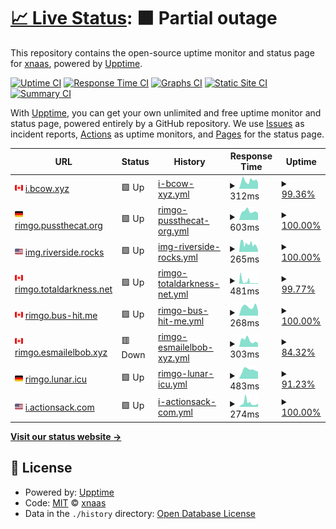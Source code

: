 # [📈 Live Status](https://xnaas.github.io/rimgo-instances): <!--live status--> **🟧 Partial outage**

This repository contains the open-source uptime monitor and status page for [xnaas](https://xnaas.info/), powered by [Upptime](https://github.com/upptime/upptime).

[![Uptime CI](https://github.com/xnaas/rimgo-instances/workflows/Uptime%20CI/badge.svg)](https://github.com/xnaas/rimgo-instances/actions?query=workflow%3A%22Uptime+CI%22)
[![Response Time CI](https://github.com/xnaas/rimgo-instances/workflows/Response%20Time%20CI/badge.svg)](https://github.com/xnaas/rimgo-instances/actions?query=workflow%3A%22Response+Time+CI%22)
[![Graphs CI](https://github.com/xnaas/rimgo-instances/workflows/Graphs%20CI/badge.svg)](https://github.com/xnaas/rimgo-instances/actions?query=workflow%3A%22Graphs+CI%22)
[![Static Site CI](https://github.com/xnaas/rimgo-instances/workflows/Static%20Site%20CI/badge.svg)](https://github.com/xnaas/rimgo-instances/actions?query=workflow%3A%22Static+Site+CI%22)
[![Summary CI](https://github.com/xnaas/rimgo-instances/workflows/Summary%20CI/badge.svg)](https://github.com/xnaas/rimgo-instances/actions?query=workflow%3A%22Summary+CI%22)

With [Upptime](https://upptime.js.org), you can get your own unlimited and free uptime monitor and status page, powered entirely by a GitHub repository. We use [Issues](https://github.com/xnaas/rimgo-instances/issues) as incident reports, [Actions](https://github.com/xnaas/rimgo-instances/actions) as uptime monitors, and [Pages](https://xnaas.github.io/rimgo-instances) for the status page.

<!--start: status pages-->
<!-- This summary is generated by Upptime (https://github.com/upptime/upptime) -->
<!-- Do not edit this manually, your changes will be overwritten -->
<!-- prettier-ignore -->
| URL | Status | History | Response Time | Uptime |
| --- | ------ | ------- | ------------- | ------ |
| <img alt="" src="https://raw.githubusercontent.com/kreativekorp/vexillo/master/artwork/vexillo/pvb160/ca.png" height="13"> [i.bcow.xyz](https://i.bcow.xyz) | 🟩 Up | [i-bcow-xyz.yml](https://github.com/xnaas/rimgo-instances/commits/HEAD/history/i-bcow-xyz.yml) | <details><summary><img alt="Response time graph" src="./graphs/i-bcow-xyz/response-time-week.png" height="20"> 312ms</summary><br><a href="https://xnaas.github.io/rimgo-instances/history/i-bcow-xyz"><img alt="Response time 354" src="https://img.shields.io/endpoint?url=https%3A%2F%2Fraw.githubusercontent.com%2Fxnaas%2Frimgo-instances%2FHEAD%2Fapi%2Fi-bcow-xyz%2Fresponse-time.json"></a><br><a href="https://xnaas.github.io/rimgo-instances/history/i-bcow-xyz"><img alt="24-hour response time 289" src="https://img.shields.io/endpoint?url=https%3A%2F%2Fraw.githubusercontent.com%2Fxnaas%2Frimgo-instances%2FHEAD%2Fapi%2Fi-bcow-xyz%2Fresponse-time-day.json"></a><br><a href="https://xnaas.github.io/rimgo-instances/history/i-bcow-xyz"><img alt="7-day response time 312" src="https://img.shields.io/endpoint?url=https%3A%2F%2Fraw.githubusercontent.com%2Fxnaas%2Frimgo-instances%2FHEAD%2Fapi%2Fi-bcow-xyz%2Fresponse-time-week.json"></a><br><a href="https://xnaas.github.io/rimgo-instances/history/i-bcow-xyz"><img alt="30-day response time 354" src="https://img.shields.io/endpoint?url=https%3A%2F%2Fraw.githubusercontent.com%2Fxnaas%2Frimgo-instances%2FHEAD%2Fapi%2Fi-bcow-xyz%2Fresponse-time-month.json"></a><br><a href="https://xnaas.github.io/rimgo-instances/history/i-bcow-xyz"><img alt="1-year response time 354" src="https://img.shields.io/endpoint?url=https%3A%2F%2Fraw.githubusercontent.com%2Fxnaas%2Frimgo-instances%2FHEAD%2Fapi%2Fi-bcow-xyz%2Fresponse-time-year.json"></a></details> | <details><summary><a href="https://xnaas.github.io/rimgo-instances/history/i-bcow-xyz">99.36%</a></summary><a href="https://xnaas.github.io/rimgo-instances/history/i-bcow-xyz"><img alt="All-time uptime 99.81%" src="https://img.shields.io/endpoint?url=https%3A%2F%2Fraw.githubusercontent.com%2Fxnaas%2Frimgo-instances%2FHEAD%2Fapi%2Fi-bcow-xyz%2Fuptime.json"></a><br><a href="https://xnaas.github.io/rimgo-instances/history/i-bcow-xyz"><img alt="24-hour uptime 99.59%" src="https://img.shields.io/endpoint?url=https%3A%2F%2Fraw.githubusercontent.com%2Fxnaas%2Frimgo-instances%2FHEAD%2Fapi%2Fi-bcow-xyz%2Fuptime-day.json"></a><br><a href="https://xnaas.github.io/rimgo-instances/history/i-bcow-xyz"><img alt="7-day uptime 99.36%" src="https://img.shields.io/endpoint?url=https%3A%2F%2Fraw.githubusercontent.com%2Fxnaas%2Frimgo-instances%2FHEAD%2Fapi%2Fi-bcow-xyz%2Fuptime-week.json"></a><br><a href="https://xnaas.github.io/rimgo-instances/history/i-bcow-xyz"><img alt="30-day uptime 99.81%" src="https://img.shields.io/endpoint?url=https%3A%2F%2Fraw.githubusercontent.com%2Fxnaas%2Frimgo-instances%2FHEAD%2Fapi%2Fi-bcow-xyz%2Fuptime-month.json"></a><br><a href="https://xnaas.github.io/rimgo-instances/history/i-bcow-xyz"><img alt="1-year uptime 99.81%" src="https://img.shields.io/endpoint?url=https%3A%2F%2Fraw.githubusercontent.com%2Fxnaas%2Frimgo-instances%2FHEAD%2Fapi%2Fi-bcow-xyz%2Fuptime-year.json"></a></details>
| <img alt="" src="https://raw.githubusercontent.com/kreativekorp/vexillo/master/artwork/vexillo/pvb160/de.png" height="13"> [rimgo.pussthecat.org](https://rimgo.pussthecat.org) | 🟩 Up | [rimgo-pussthecat-org.yml](https://github.com/xnaas/rimgo-instances/commits/HEAD/history/rimgo-pussthecat-org.yml) | <details><summary><img alt="Response time graph" src="./graphs/rimgo-pussthecat-org/response-time-week.png" height="20"> 603ms</summary><br><a href="https://xnaas.github.io/rimgo-instances/history/rimgo-pussthecat-org"><img alt="Response time 571" src="https://img.shields.io/endpoint?url=https%3A%2F%2Fraw.githubusercontent.com%2Fxnaas%2Frimgo-instances%2FHEAD%2Fapi%2Frimgo-pussthecat-org%2Fresponse-time.json"></a><br><a href="https://xnaas.github.io/rimgo-instances/history/rimgo-pussthecat-org"><img alt="24-hour response time 477" src="https://img.shields.io/endpoint?url=https%3A%2F%2Fraw.githubusercontent.com%2Fxnaas%2Frimgo-instances%2FHEAD%2Fapi%2Frimgo-pussthecat-org%2Fresponse-time-day.json"></a><br><a href="https://xnaas.github.io/rimgo-instances/history/rimgo-pussthecat-org"><img alt="7-day response time 603" src="https://img.shields.io/endpoint?url=https%3A%2F%2Fraw.githubusercontent.com%2Fxnaas%2Frimgo-instances%2FHEAD%2Fapi%2Frimgo-pussthecat-org%2Fresponse-time-week.json"></a><br><a href="https://xnaas.github.io/rimgo-instances/history/rimgo-pussthecat-org"><img alt="30-day response time 571" src="https://img.shields.io/endpoint?url=https%3A%2F%2Fraw.githubusercontent.com%2Fxnaas%2Frimgo-instances%2FHEAD%2Fapi%2Frimgo-pussthecat-org%2Fresponse-time-month.json"></a><br><a href="https://xnaas.github.io/rimgo-instances/history/rimgo-pussthecat-org"><img alt="1-year response time 571" src="https://img.shields.io/endpoint?url=https%3A%2F%2Fraw.githubusercontent.com%2Fxnaas%2Frimgo-instances%2FHEAD%2Fapi%2Frimgo-pussthecat-org%2Fresponse-time-year.json"></a></details> | <details><summary><a href="https://xnaas.github.io/rimgo-instances/history/rimgo-pussthecat-org">100.00%</a></summary><a href="https://xnaas.github.io/rimgo-instances/history/rimgo-pussthecat-org"><img alt="All-time uptime 100.00%" src="https://img.shields.io/endpoint?url=https%3A%2F%2Fraw.githubusercontent.com%2Fxnaas%2Frimgo-instances%2FHEAD%2Fapi%2Frimgo-pussthecat-org%2Fuptime.json"></a><br><a href="https://xnaas.github.io/rimgo-instances/history/rimgo-pussthecat-org"><img alt="24-hour uptime 100.00%" src="https://img.shields.io/endpoint?url=https%3A%2F%2Fraw.githubusercontent.com%2Fxnaas%2Frimgo-instances%2FHEAD%2Fapi%2Frimgo-pussthecat-org%2Fuptime-day.json"></a><br><a href="https://xnaas.github.io/rimgo-instances/history/rimgo-pussthecat-org"><img alt="7-day uptime 100.00%" src="https://img.shields.io/endpoint?url=https%3A%2F%2Fraw.githubusercontent.com%2Fxnaas%2Frimgo-instances%2FHEAD%2Fapi%2Frimgo-pussthecat-org%2Fuptime-week.json"></a><br><a href="https://xnaas.github.io/rimgo-instances/history/rimgo-pussthecat-org"><img alt="30-day uptime 100.00%" src="https://img.shields.io/endpoint?url=https%3A%2F%2Fraw.githubusercontent.com%2Fxnaas%2Frimgo-instances%2FHEAD%2Fapi%2Frimgo-pussthecat-org%2Fuptime-month.json"></a><br><a href="https://xnaas.github.io/rimgo-instances/history/rimgo-pussthecat-org"><img alt="1-year uptime 100.00%" src="https://img.shields.io/endpoint?url=https%3A%2F%2Fraw.githubusercontent.com%2Fxnaas%2Frimgo-instances%2FHEAD%2Fapi%2Frimgo-pussthecat-org%2Fuptime-year.json"></a></details>
| <img alt="" src="https://raw.githubusercontent.com/kreativekorp/vexillo/master/artwork/vexillo/pvb160/us.png" height="13"> [img.riverside.rocks](https://img.riverside.rocks) | 🟩 Up | [img-riverside-rocks.yml](https://github.com/xnaas/rimgo-instances/commits/HEAD/history/img-riverside-rocks.yml) | <details><summary><img alt="Response time graph" src="./graphs/img-riverside-rocks/response-time-week.png" height="20"> 265ms</summary><br><a href="https://xnaas.github.io/rimgo-instances/history/img-riverside-rocks"><img alt="Response time 212" src="https://img.shields.io/endpoint?url=https%3A%2F%2Fraw.githubusercontent.com%2Fxnaas%2Frimgo-instances%2FHEAD%2Fapi%2Fimg-riverside-rocks%2Fresponse-time.json"></a><br><a href="https://xnaas.github.io/rimgo-instances/history/img-riverside-rocks"><img alt="24-hour response time 50" src="https://img.shields.io/endpoint?url=https%3A%2F%2Fraw.githubusercontent.com%2Fxnaas%2Frimgo-instances%2FHEAD%2Fapi%2Fimg-riverside-rocks%2Fresponse-time-day.json"></a><br><a href="https://xnaas.github.io/rimgo-instances/history/img-riverside-rocks"><img alt="7-day response time 265" src="https://img.shields.io/endpoint?url=https%3A%2F%2Fraw.githubusercontent.com%2Fxnaas%2Frimgo-instances%2FHEAD%2Fapi%2Fimg-riverside-rocks%2Fresponse-time-week.json"></a><br><a href="https://xnaas.github.io/rimgo-instances/history/img-riverside-rocks"><img alt="30-day response time 212" src="https://img.shields.io/endpoint?url=https%3A%2F%2Fraw.githubusercontent.com%2Fxnaas%2Frimgo-instances%2FHEAD%2Fapi%2Fimg-riverside-rocks%2Fresponse-time-month.json"></a><br><a href="https://xnaas.github.io/rimgo-instances/history/img-riverside-rocks"><img alt="1-year response time 212" src="https://img.shields.io/endpoint?url=https%3A%2F%2Fraw.githubusercontent.com%2Fxnaas%2Frimgo-instances%2FHEAD%2Fapi%2Fimg-riverside-rocks%2Fresponse-time-year.json"></a></details> | <details><summary><a href="https://xnaas.github.io/rimgo-instances/history/img-riverside-rocks">100.00%</a></summary><a href="https://xnaas.github.io/rimgo-instances/history/img-riverside-rocks"><img alt="All-time uptime 100.00%" src="https://img.shields.io/endpoint?url=https%3A%2F%2Fraw.githubusercontent.com%2Fxnaas%2Frimgo-instances%2FHEAD%2Fapi%2Fimg-riverside-rocks%2Fuptime.json"></a><br><a href="https://xnaas.github.io/rimgo-instances/history/img-riverside-rocks"><img alt="24-hour uptime 100.00%" src="https://img.shields.io/endpoint?url=https%3A%2F%2Fraw.githubusercontent.com%2Fxnaas%2Frimgo-instances%2FHEAD%2Fapi%2Fimg-riverside-rocks%2Fuptime-day.json"></a><br><a href="https://xnaas.github.io/rimgo-instances/history/img-riverside-rocks"><img alt="7-day uptime 100.00%" src="https://img.shields.io/endpoint?url=https%3A%2F%2Fraw.githubusercontent.com%2Fxnaas%2Frimgo-instances%2FHEAD%2Fapi%2Fimg-riverside-rocks%2Fuptime-week.json"></a><br><a href="https://xnaas.github.io/rimgo-instances/history/img-riverside-rocks"><img alt="30-day uptime 100.00%" src="https://img.shields.io/endpoint?url=https%3A%2F%2Fraw.githubusercontent.com%2Fxnaas%2Frimgo-instances%2FHEAD%2Fapi%2Fimg-riverside-rocks%2Fuptime-month.json"></a><br><a href="https://xnaas.github.io/rimgo-instances/history/img-riverside-rocks"><img alt="1-year uptime 100.00%" src="https://img.shields.io/endpoint?url=https%3A%2F%2Fraw.githubusercontent.com%2Fxnaas%2Frimgo-instances%2FHEAD%2Fapi%2Fimg-riverside-rocks%2Fuptime-year.json"></a></details>
| <img alt="" src="https://raw.githubusercontent.com/kreativekorp/vexillo/master/artwork/vexillo/pvb160/ca.png" height="13"> [rimgo.totaldarkness.net](https://rimgo.totaldarkness.net) | 🟩 Up | [rimgo-totaldarkness-net.yml](https://github.com/xnaas/rimgo-instances/commits/HEAD/history/rimgo-totaldarkness-net.yml) | <details><summary><img alt="Response time graph" src="./graphs/rimgo-totaldarkness-net/response-time-week.png" height="20"> 481ms</summary><br><a href="https://xnaas.github.io/rimgo-instances/history/rimgo-totaldarkness-net"><img alt="Response time 1434" src="https://img.shields.io/endpoint?url=https%3A%2F%2Fraw.githubusercontent.com%2Fxnaas%2Frimgo-instances%2FHEAD%2Fapi%2Frimgo-totaldarkness-net%2Fresponse-time.json"></a><br><a href="https://xnaas.github.io/rimgo-instances/history/rimgo-totaldarkness-net"><img alt="24-hour response time 228" src="https://img.shields.io/endpoint?url=https%3A%2F%2Fraw.githubusercontent.com%2Fxnaas%2Frimgo-instances%2FHEAD%2Fapi%2Frimgo-totaldarkness-net%2Fresponse-time-day.json"></a><br><a href="https://xnaas.github.io/rimgo-instances/history/rimgo-totaldarkness-net"><img alt="7-day response time 481" src="https://img.shields.io/endpoint?url=https%3A%2F%2Fraw.githubusercontent.com%2Fxnaas%2Frimgo-instances%2FHEAD%2Fapi%2Frimgo-totaldarkness-net%2Fresponse-time-week.json"></a><br><a href="https://xnaas.github.io/rimgo-instances/history/rimgo-totaldarkness-net"><img alt="30-day response time 1434" src="https://img.shields.io/endpoint?url=https%3A%2F%2Fraw.githubusercontent.com%2Fxnaas%2Frimgo-instances%2FHEAD%2Fapi%2Frimgo-totaldarkness-net%2Fresponse-time-month.json"></a><br><a href="https://xnaas.github.io/rimgo-instances/history/rimgo-totaldarkness-net"><img alt="1-year response time 1434" src="https://img.shields.io/endpoint?url=https%3A%2F%2Fraw.githubusercontent.com%2Fxnaas%2Frimgo-instances%2FHEAD%2Fapi%2Frimgo-totaldarkness-net%2Fresponse-time-year.json"></a></details> | <details><summary><a href="https://xnaas.github.io/rimgo-instances/history/rimgo-totaldarkness-net">99.77%</a></summary><a href="https://xnaas.github.io/rimgo-instances/history/rimgo-totaldarkness-net"><img alt="All-time uptime 99.57%" src="https://img.shields.io/endpoint?url=https%3A%2F%2Fraw.githubusercontent.com%2Fxnaas%2Frimgo-instances%2FHEAD%2Fapi%2Frimgo-totaldarkness-net%2Fuptime.json"></a><br><a href="https://xnaas.github.io/rimgo-instances/history/rimgo-totaldarkness-net"><img alt="24-hour uptime 100.00%" src="https://img.shields.io/endpoint?url=https%3A%2F%2Fraw.githubusercontent.com%2Fxnaas%2Frimgo-instances%2FHEAD%2Fapi%2Frimgo-totaldarkness-net%2Fuptime-day.json"></a><br><a href="https://xnaas.github.io/rimgo-instances/history/rimgo-totaldarkness-net"><img alt="7-day uptime 99.77%" src="https://img.shields.io/endpoint?url=https%3A%2F%2Fraw.githubusercontent.com%2Fxnaas%2Frimgo-instances%2FHEAD%2Fapi%2Frimgo-totaldarkness-net%2Fuptime-week.json"></a><br><a href="https://xnaas.github.io/rimgo-instances/history/rimgo-totaldarkness-net"><img alt="30-day uptime 99.57%" src="https://img.shields.io/endpoint?url=https%3A%2F%2Fraw.githubusercontent.com%2Fxnaas%2Frimgo-instances%2FHEAD%2Fapi%2Frimgo-totaldarkness-net%2Fuptime-month.json"></a><br><a href="https://xnaas.github.io/rimgo-instances/history/rimgo-totaldarkness-net"><img alt="1-year uptime 99.57%" src="https://img.shields.io/endpoint?url=https%3A%2F%2Fraw.githubusercontent.com%2Fxnaas%2Frimgo-instances%2FHEAD%2Fapi%2Frimgo-totaldarkness-net%2Fuptime-year.json"></a></details>
| <img alt="" src="https://raw.githubusercontent.com/kreativekorp/vexillo/master/artwork/vexillo/pvb160/ca.png" height="13"> [rimgo.bus-hit.me](https://rimgo.bus-hit.me) | 🟩 Up | [rimgo-bus-hit-me.yml](https://github.com/xnaas/rimgo-instances/commits/HEAD/history/rimgo-bus-hit-me.yml) | <details><summary><img alt="Response time graph" src="./graphs/rimgo-bus-hit-me/response-time-week.png" height="20"> 268ms</summary><br><a href="https://xnaas.github.io/rimgo-instances/history/rimgo-bus-hit-me"><img alt="Response time 316" src="https://img.shields.io/endpoint?url=https%3A%2F%2Fraw.githubusercontent.com%2Fxnaas%2Frimgo-instances%2FHEAD%2Fapi%2Frimgo-bus-hit-me%2Fresponse-time.json"></a><br><a href="https://xnaas.github.io/rimgo-instances/history/rimgo-bus-hit-me"><img alt="24-hour response time 151" src="https://img.shields.io/endpoint?url=https%3A%2F%2Fraw.githubusercontent.com%2Fxnaas%2Frimgo-instances%2FHEAD%2Fapi%2Frimgo-bus-hit-me%2Fresponse-time-day.json"></a><br><a href="https://xnaas.github.io/rimgo-instances/history/rimgo-bus-hit-me"><img alt="7-day response time 268" src="https://img.shields.io/endpoint?url=https%3A%2F%2Fraw.githubusercontent.com%2Fxnaas%2Frimgo-instances%2FHEAD%2Fapi%2Frimgo-bus-hit-me%2Fresponse-time-week.json"></a><br><a href="https://xnaas.github.io/rimgo-instances/history/rimgo-bus-hit-me"><img alt="30-day response time 316" src="https://img.shields.io/endpoint?url=https%3A%2F%2Fraw.githubusercontent.com%2Fxnaas%2Frimgo-instances%2FHEAD%2Fapi%2Frimgo-bus-hit-me%2Fresponse-time-month.json"></a><br><a href="https://xnaas.github.io/rimgo-instances/history/rimgo-bus-hit-me"><img alt="1-year response time 316" src="https://img.shields.io/endpoint?url=https%3A%2F%2Fraw.githubusercontent.com%2Fxnaas%2Frimgo-instances%2FHEAD%2Fapi%2Frimgo-bus-hit-me%2Fresponse-time-year.json"></a></details> | <details><summary><a href="https://xnaas.github.io/rimgo-instances/history/rimgo-bus-hit-me">100.00%</a></summary><a href="https://xnaas.github.io/rimgo-instances/history/rimgo-bus-hit-me"><img alt="All-time uptime 100.00%" src="https://img.shields.io/endpoint?url=https%3A%2F%2Fraw.githubusercontent.com%2Fxnaas%2Frimgo-instances%2FHEAD%2Fapi%2Frimgo-bus-hit-me%2Fuptime.json"></a><br><a href="https://xnaas.github.io/rimgo-instances/history/rimgo-bus-hit-me"><img alt="24-hour uptime 100.00%" src="https://img.shields.io/endpoint?url=https%3A%2F%2Fraw.githubusercontent.com%2Fxnaas%2Frimgo-instances%2FHEAD%2Fapi%2Frimgo-bus-hit-me%2Fuptime-day.json"></a><br><a href="https://xnaas.github.io/rimgo-instances/history/rimgo-bus-hit-me"><img alt="7-day uptime 100.00%" src="https://img.shields.io/endpoint?url=https%3A%2F%2Fraw.githubusercontent.com%2Fxnaas%2Frimgo-instances%2FHEAD%2Fapi%2Frimgo-bus-hit-me%2Fuptime-week.json"></a><br><a href="https://xnaas.github.io/rimgo-instances/history/rimgo-bus-hit-me"><img alt="30-day uptime 100.00%" src="https://img.shields.io/endpoint?url=https%3A%2F%2Fraw.githubusercontent.com%2Fxnaas%2Frimgo-instances%2FHEAD%2Fapi%2Frimgo-bus-hit-me%2Fuptime-month.json"></a><br><a href="https://xnaas.github.io/rimgo-instances/history/rimgo-bus-hit-me"><img alt="1-year uptime 100.00%" src="https://img.shields.io/endpoint?url=https%3A%2F%2Fraw.githubusercontent.com%2Fxnaas%2Frimgo-instances%2FHEAD%2Fapi%2Frimgo-bus-hit-me%2Fuptime-year.json"></a></details>
| <img alt="" src="https://raw.githubusercontent.com/kreativekorp/vexillo/master/artwork/vexillo/pvb160/ca.png" height="13"> [rimgo.esmailelbob.xyz](https://rimgo.esmailelbob.xyz) | 🟥 Down | [rimgo-esmailelbob-xyz.yml](https://github.com/xnaas/rimgo-instances/commits/HEAD/history/rimgo-esmailelbob-xyz.yml) | <details><summary><img alt="Response time graph" src="./graphs/rimgo-esmailelbob-xyz/response-time-week.png" height="20"> 303ms</summary><br><a href="https://xnaas.github.io/rimgo-instances/history/rimgo-esmailelbob-xyz"><img alt="Response time 355" src="https://img.shields.io/endpoint?url=https%3A%2F%2Fraw.githubusercontent.com%2Fxnaas%2Frimgo-instances%2FHEAD%2Fapi%2Frimgo-esmailelbob-xyz%2Fresponse-time.json"></a><br><a href="https://xnaas.github.io/rimgo-instances/history/rimgo-esmailelbob-xyz"><img alt="24-hour response time 186" src="https://img.shields.io/endpoint?url=https%3A%2F%2Fraw.githubusercontent.com%2Fxnaas%2Frimgo-instances%2FHEAD%2Fapi%2Frimgo-esmailelbob-xyz%2Fresponse-time-day.json"></a><br><a href="https://xnaas.github.io/rimgo-instances/history/rimgo-esmailelbob-xyz"><img alt="7-day response time 303" src="https://img.shields.io/endpoint?url=https%3A%2F%2Fraw.githubusercontent.com%2Fxnaas%2Frimgo-instances%2FHEAD%2Fapi%2Frimgo-esmailelbob-xyz%2Fresponse-time-week.json"></a><br><a href="https://xnaas.github.io/rimgo-instances/history/rimgo-esmailelbob-xyz"><img alt="30-day response time 355" src="https://img.shields.io/endpoint?url=https%3A%2F%2Fraw.githubusercontent.com%2Fxnaas%2Frimgo-instances%2FHEAD%2Fapi%2Frimgo-esmailelbob-xyz%2Fresponse-time-month.json"></a><br><a href="https://xnaas.github.io/rimgo-instances/history/rimgo-esmailelbob-xyz"><img alt="1-year response time 355" src="https://img.shields.io/endpoint?url=https%3A%2F%2Fraw.githubusercontent.com%2Fxnaas%2Frimgo-instances%2FHEAD%2Fapi%2Frimgo-esmailelbob-xyz%2Fresponse-time-year.json"></a></details> | <details><summary><a href="https://xnaas.github.io/rimgo-instances/history/rimgo-esmailelbob-xyz">84.32%</a></summary><a href="https://xnaas.github.io/rimgo-instances/history/rimgo-esmailelbob-xyz"><img alt="All-time uptime 95.38%" src="https://img.shields.io/endpoint?url=https%3A%2F%2Fraw.githubusercontent.com%2Fxnaas%2Frimgo-instances%2FHEAD%2Fapi%2Frimgo-esmailelbob-xyz%2Fuptime.json"></a><br><a href="https://xnaas.github.io/rimgo-instances/history/rimgo-esmailelbob-xyz"><img alt="24-hour uptime 1.70%" src="https://img.shields.io/endpoint?url=https%3A%2F%2Fraw.githubusercontent.com%2Fxnaas%2Frimgo-instances%2FHEAD%2Fapi%2Frimgo-esmailelbob-xyz%2Fuptime-day.json"></a><br><a href="https://xnaas.github.io/rimgo-instances/history/rimgo-esmailelbob-xyz"><img alt="7-day uptime 84.32%" src="https://img.shields.io/endpoint?url=https%3A%2F%2Fraw.githubusercontent.com%2Fxnaas%2Frimgo-instances%2FHEAD%2Fapi%2Frimgo-esmailelbob-xyz%2Fuptime-week.json"></a><br><a href="https://xnaas.github.io/rimgo-instances/history/rimgo-esmailelbob-xyz"><img alt="30-day uptime 95.38%" src="https://img.shields.io/endpoint?url=https%3A%2F%2Fraw.githubusercontent.com%2Fxnaas%2Frimgo-instances%2FHEAD%2Fapi%2Frimgo-esmailelbob-xyz%2Fuptime-month.json"></a><br><a href="https://xnaas.github.io/rimgo-instances/history/rimgo-esmailelbob-xyz"><img alt="1-year uptime 95.38%" src="https://img.shields.io/endpoint?url=https%3A%2F%2Fraw.githubusercontent.com%2Fxnaas%2Frimgo-instances%2FHEAD%2Fapi%2Frimgo-esmailelbob-xyz%2Fuptime-year.json"></a></details>
| <img alt="" src="https://raw.githubusercontent.com/kreativekorp/vexillo/master/artwork/vexillo/pvb160/de.png" height="13"> [rimgo.lunar.icu](https://rimgo.lunar.icu) | 🟩 Up | [rimgo-lunar-icu.yml](https://github.com/xnaas/rimgo-instances/commits/HEAD/history/rimgo-lunar-icu.yml) | <details><summary><img alt="Response time graph" src="./graphs/rimgo-lunar-icu/response-time-week.png" height="20"> 483ms</summary><br><a href="https://xnaas.github.io/rimgo-instances/history/rimgo-lunar-icu"><img alt="Response time 1118" src="https://img.shields.io/endpoint?url=https%3A%2F%2Fraw.githubusercontent.com%2Fxnaas%2Frimgo-instances%2FHEAD%2Fapi%2Frimgo-lunar-icu%2Fresponse-time.json"></a><br><a href="https://xnaas.github.io/rimgo-instances/history/rimgo-lunar-icu"><img alt="24-hour response time 393" src="https://img.shields.io/endpoint?url=https%3A%2F%2Fraw.githubusercontent.com%2Fxnaas%2Frimgo-instances%2FHEAD%2Fapi%2Frimgo-lunar-icu%2Fresponse-time-day.json"></a><br><a href="https://xnaas.github.io/rimgo-instances/history/rimgo-lunar-icu"><img alt="7-day response time 483" src="https://img.shields.io/endpoint?url=https%3A%2F%2Fraw.githubusercontent.com%2Fxnaas%2Frimgo-instances%2FHEAD%2Fapi%2Frimgo-lunar-icu%2Fresponse-time-week.json"></a><br><a href="https://xnaas.github.io/rimgo-instances/history/rimgo-lunar-icu"><img alt="30-day response time 1118" src="https://img.shields.io/endpoint?url=https%3A%2F%2Fraw.githubusercontent.com%2Fxnaas%2Frimgo-instances%2FHEAD%2Fapi%2Frimgo-lunar-icu%2Fresponse-time-month.json"></a><br><a href="https://xnaas.github.io/rimgo-instances/history/rimgo-lunar-icu"><img alt="1-year response time 1118" src="https://img.shields.io/endpoint?url=https%3A%2F%2Fraw.githubusercontent.com%2Fxnaas%2Frimgo-instances%2FHEAD%2Fapi%2Frimgo-lunar-icu%2Fresponse-time-year.json"></a></details> | <details><summary><a href="https://xnaas.github.io/rimgo-instances/history/rimgo-lunar-icu">91.23%</a></summary><a href="https://xnaas.github.io/rimgo-instances/history/rimgo-lunar-icu"><img alt="All-time uptime 97.42%" src="https://img.shields.io/endpoint?url=https%3A%2F%2Fraw.githubusercontent.com%2Fxnaas%2Frimgo-instances%2FHEAD%2Fapi%2Frimgo-lunar-icu%2Fuptime.json"></a><br><a href="https://xnaas.github.io/rimgo-instances/history/rimgo-lunar-icu"><img alt="24-hour uptime 100.00%" src="https://img.shields.io/endpoint?url=https%3A%2F%2Fraw.githubusercontent.com%2Fxnaas%2Frimgo-instances%2FHEAD%2Fapi%2Frimgo-lunar-icu%2Fuptime-day.json"></a><br><a href="https://xnaas.github.io/rimgo-instances/history/rimgo-lunar-icu"><img alt="7-day uptime 91.23%" src="https://img.shields.io/endpoint?url=https%3A%2F%2Fraw.githubusercontent.com%2Fxnaas%2Frimgo-instances%2FHEAD%2Fapi%2Frimgo-lunar-icu%2Fuptime-week.json"></a><br><a href="https://xnaas.github.io/rimgo-instances/history/rimgo-lunar-icu"><img alt="30-day uptime 97.42%" src="https://img.shields.io/endpoint?url=https%3A%2F%2Fraw.githubusercontent.com%2Fxnaas%2Frimgo-instances%2FHEAD%2Fapi%2Frimgo-lunar-icu%2Fuptime-month.json"></a><br><a href="https://xnaas.github.io/rimgo-instances/history/rimgo-lunar-icu"><img alt="1-year uptime 97.42%" src="https://img.shields.io/endpoint?url=https%3A%2F%2Fraw.githubusercontent.com%2Fxnaas%2Frimgo-instances%2FHEAD%2Fapi%2Frimgo-lunar-icu%2Fuptime-year.json"></a></details>
| <img alt="" src="https://raw.githubusercontent.com/kreativekorp/vexillo/master/artwork/vexillo/pvb160/us.png" height="13"> [i.actionsack.com](https://i.actionsack.com) | 🟩 Up | [i-actionsack-com.yml](https://github.com/xnaas/rimgo-instances/commits/HEAD/history/i-actionsack-com.yml) | <details><summary><img alt="Response time graph" src="./graphs/i-actionsack-com/response-time-week.png" height="20"> 274ms</summary><br><a href="https://xnaas.github.io/rimgo-instances/history/i-actionsack-com"><img alt="Response time 271" src="https://img.shields.io/endpoint?url=https%3A%2F%2Fraw.githubusercontent.com%2Fxnaas%2Frimgo-instances%2FHEAD%2Fapi%2Fi-actionsack-com%2Fresponse-time.json"></a><br><a href="https://xnaas.github.io/rimgo-instances/history/i-actionsack-com"><img alt="24-hour response time 226" src="https://img.shields.io/endpoint?url=https%3A%2F%2Fraw.githubusercontent.com%2Fxnaas%2Frimgo-instances%2FHEAD%2Fapi%2Fi-actionsack-com%2Fresponse-time-day.json"></a><br><a href="https://xnaas.github.io/rimgo-instances/history/i-actionsack-com"><img alt="7-day response time 274" src="https://img.shields.io/endpoint?url=https%3A%2F%2Fraw.githubusercontent.com%2Fxnaas%2Frimgo-instances%2FHEAD%2Fapi%2Fi-actionsack-com%2Fresponse-time-week.json"></a><br><a href="https://xnaas.github.io/rimgo-instances/history/i-actionsack-com"><img alt="30-day response time 271" src="https://img.shields.io/endpoint?url=https%3A%2F%2Fraw.githubusercontent.com%2Fxnaas%2Frimgo-instances%2FHEAD%2Fapi%2Fi-actionsack-com%2Fresponse-time-month.json"></a><br><a href="https://xnaas.github.io/rimgo-instances/history/i-actionsack-com"><img alt="1-year response time 271" src="https://img.shields.io/endpoint?url=https%3A%2F%2Fraw.githubusercontent.com%2Fxnaas%2Frimgo-instances%2FHEAD%2Fapi%2Fi-actionsack-com%2Fresponse-time-year.json"></a></details> | <details><summary><a href="https://xnaas.github.io/rimgo-instances/history/i-actionsack-com">100.00%</a></summary><a href="https://xnaas.github.io/rimgo-instances/history/i-actionsack-com"><img alt="All-time uptime 99.94%" src="https://img.shields.io/endpoint?url=https%3A%2F%2Fraw.githubusercontent.com%2Fxnaas%2Frimgo-instances%2FHEAD%2Fapi%2Fi-actionsack-com%2Fuptime.json"></a><br><a href="https://xnaas.github.io/rimgo-instances/history/i-actionsack-com"><img alt="24-hour uptime 100.00%" src="https://img.shields.io/endpoint?url=https%3A%2F%2Fraw.githubusercontent.com%2Fxnaas%2Frimgo-instances%2FHEAD%2Fapi%2Fi-actionsack-com%2Fuptime-day.json"></a><br><a href="https://xnaas.github.io/rimgo-instances/history/i-actionsack-com"><img alt="7-day uptime 100.00%" src="https://img.shields.io/endpoint?url=https%3A%2F%2Fraw.githubusercontent.com%2Fxnaas%2Frimgo-instances%2FHEAD%2Fapi%2Fi-actionsack-com%2Fuptime-week.json"></a><br><a href="https://xnaas.github.io/rimgo-instances/history/i-actionsack-com"><img alt="30-day uptime 99.94%" src="https://img.shields.io/endpoint?url=https%3A%2F%2Fraw.githubusercontent.com%2Fxnaas%2Frimgo-instances%2FHEAD%2Fapi%2Fi-actionsack-com%2Fuptime-month.json"></a><br><a href="https://xnaas.github.io/rimgo-instances/history/i-actionsack-com"><img alt="1-year uptime 99.94%" src="https://img.shields.io/endpoint?url=https%3A%2F%2Fraw.githubusercontent.com%2Fxnaas%2Frimgo-instances%2FHEAD%2Fapi%2Fi-actionsack-com%2Fuptime-year.json"></a></details>

<!--end: status pages-->

[**Visit our status website →**](https://xnaas.github.io/rimgo-instances)

## 📄 License

- Powered by: [Upptime](https://github.com/upptime/upptime)
- Code: [MIT](./LICENSE) © [xnaas](https://xnaas.info/)
- Data in the `./history` directory: [Open Database License](https://opendatacommons.org/licenses/odbl/1-0/)
